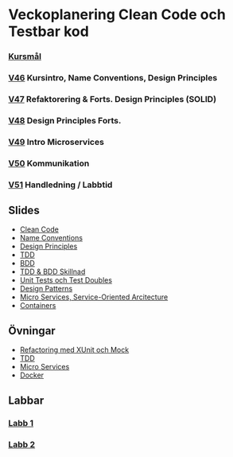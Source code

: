 # Veckoplanering Clean Code och Testbar kod

### [Kursmål](./assets/kursmål.md)

### [V46](./assets/Kursspecifika/Veckoplan/V46.md) Kursintro, Name Conventions, Design Principles

### [V47](./assets/Kursspecifika/Veckoplan/V47.md) Refaktorering & Forts. Design Principles (SOLID)

### [V48](./assets/Kursspecifika/Veckoplan/V48.md) Design Principles Forts.

### [V49](./assets/Kursspecifika/Veckoplan/V49.md) Intro Microservices

### [V50](./assets/Kursspecifika/Veckoplan/V50.md) Kommunikation

### [V51](./assets/Kursspecifika/Veckoplan/V51.md) Handledning / Labbtid

## Slides

* [Clean Code](./assets/Slides%20(2024)/pdf/0-clean-code.pdf)
* [Name Conventions](./assets/Slides%20(2024)/pdf/1-name-conventions.pdf)
* [Design Principles](./assets/Slides%20(2024)/pdf/2-design-principles.pdf)
* [TDD](./assets/Slides%20(2024)/pdf/3-tdd.pdf)
* [BDD](./assets/Slides%20(2024)/pdf/3-bdd.pdf)
* [TDD & BDD Skillnad](./assets/Slides%20(2024)/pdf/3-diff-tdd-bdd.pdf)
* [Unit Tests och Test Doubles](./assets/Slides%20(2022,%202023)/Unit%20Tests%20och%20Test%20Doubles.pdf)
* [Design Patterns](./assets/Slides%20(2024)/pdf/4-design-patterns.pdf)
* [Micro Services, Service-Oriented Arcitecture](./assets/Slides%20(2024)/pdf/5-micro-services-soa.pdf)
* [Containers](./assets/Slides%20(2024)/pdf/6-containers.pdf)

## Övningar

* [Refactoring med XUnit och Mock](./assets/Kursspecifika/Övningar/2-unit-tests.md)
* [TDD](./assets/Kursspecifika/Övningar/3-tdd.md)
* [Micro Services](./assets/Kursspecifika/Övningar/4-micro-services.md)
* [Docker](./assets/Kursspecifika/Övningar/5-docker.md)

## Labbar

### [Labb 1](./assets/Kursspecifika/Labbar/Labb1.md)
### [Labb 2](./assets/Kursspecifika/Labbar/Labb2.md)
